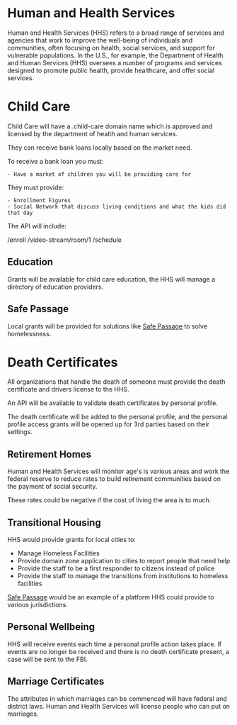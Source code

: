 # Human and Health Services

Human and Health Services (HHS) refers to a broad range of services and agencies that work to improve the well-being of individuals and communities, often focusing on health, social services, and support for vulnerable populations. In the U.S., for example, the Department of Health and Human Services (HHS) oversees a number of programs and services designed to promote public health, provide healthcare, and offer social services.

# Child Care

Child Care will have a .child-care domain name which is approved and licensed by the department of health and human services.

They can receive bank loans locally based on the market need.

To receive a bank loan you must:

    - Have a market of children you will be providing care for

They must provide:

    - Enrollment Figures
    - Social Network that discuss living conditions and what the kids did that day

The API will include:

/enroll
/video-stream/room/1
/schedule

## Education

Grants will be available for child care education, the HHS will manage a directory of education providers.

## Safe Passage

Local grants will be provided for solutions like [Safe Passage](/safe-passage/) to solve homelessness.

# Death Certificates

All organizations that handle the death of someone must provide the death certificate and drivers license to the HHS.

An API will be available to validate death certificates by personal profile.

The death certificate will be added to the personal profile, and the personal profile access grants will be opened up for 3rd parties based on their settings.

## Retirement Homes

Human and Health Services will monitor age's is various areas and work the federal reserve to reduce rates to build retirement communities based on the payment of social security.

These rates could be negative if the cost of living the area is to much.

## Transitional Housing

HHS would provide grants for local cities to:

- Manage Homeless Facilities
- Provide domain zone application to cities to report people that need help
- Provide the staff to be a first responder to citizens instead of police
- Provide the staff to manage the transitions from institutions to homeless facilities

[Safe Passage](./safe-passage/index.md) would be an example of a platform HHS could provide to various jurisdictions.

## Personal Wellbeing

HHS will receive events each time a personal profile action takes place. If events are no longer be received and there is no death certificate present, a case will be sent to the FBI.

## Marriage Certificates

The attributes in which marriages can be commenced will have federal and district laws. Human and Health Services will license people who can put on marriages.
